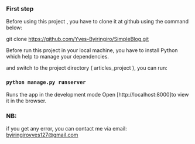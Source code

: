 ### First step

Before  using this project , you have to clone it at github using the command below:

git clone https://github.com/Yves-Byiringiro/SimpleBlog.git


Before run this project in your local machine, you have to install Python  which help to manage your dependencies.

and switch to  the project directory ( articles_project ), you can run:

### `python manage.py runserver`

Runs the app in the development mode
Open [http://localhost:8000]to view it in the browser.




### NB:

if you  get any error, you can contact me via email: byiringiroyves127@gmail.com